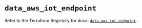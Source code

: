 # `data_aws_iot_endpoint`

Refer to the Terraform Registory for docs: [`data_aws_iot_endpoint`](https://www.terraform.io/docs/providers/aws/d/iot_endpoint).
